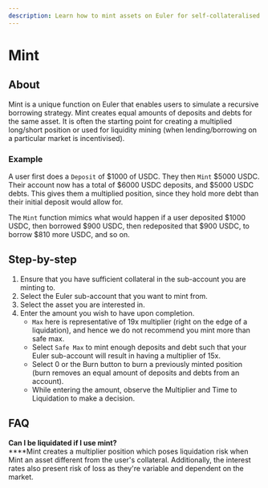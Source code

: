```yaml
---
description: Learn how to mint assets on Euler for self-collateralised positions
---
```


# Mint

## About

Mint is a unique function on Euler that enables users to simulate a recursive borrowing strategy. Mint creates equal amounts of deposits and debts for the same asset. It is often the starting point for creating a multiplied long/short position or used for liquidity mining (when lending/borrowing on a particular market is incentivised).

### **Example**&#x20;

A user first does a `Deposit` of $1000 of USDC. They then `Mint` $5000 USDC. Their account now has a total of $6000 USDC deposits, and $5000 USDC debts. This gives them a multiplied position, since they hold more debt than their initial deposit would allow for.

The `Mint` function mimics what would happen if a user deposited $1000 USDC, then borrowed $900 USDC, then redeposited that $900 USDC, to borrow $810 more USDC, and so on.&#x20;

## Step-by-step

1. Ensure that you have sufficient collateral in the sub-account you are minting to.
2. Select the Euler sub-account that you want to mint from.
3. Select the asset you are interested in.
4. Enter the amount you wish to have upon completion.
   * `Max` here is representative of 19x multiplier (right on the edge of a liquidation), and hence we do not recommend you mint more than safe max.
   * Select `Safe Max` to mint enough deposits and debt such that your Euler sub-account will result in having a multiplier of 15x.
   * Select 0 or the Burn button to burn a previously minted position (burn removes an equal amount of deposits and debts from an account).
   * While entering the amount, observe the Multiplier and Time to Liquidation to make a decision.

## FAQ

**Can I be liquidated if I use mint?**\
****Mint creates a multiplier position which poses liquidation risk when Mint an asset different from the user's collateral. Additionally, the interest rates also present risk of loss as they're variable and dependent on the market.
